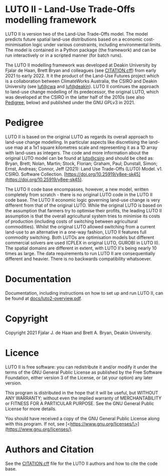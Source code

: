 LUTO II - Land-Use Trade-Offs modelling framework
=================================================

LUTO II is version two of the Land-Use Trade-Offs model. The model predicts future spatial land-use distributions based on a economic cost-minimisation logic under various constraints, including environmental limits. The model is contained in a Python package (the framework) and can be run interactively or in a scripted manner (for batch runs).

The LUTO II modelling framework was developed at Deakin University by Fjalar de Haan, Brett Bryan and colleagues (see [CITATION.cff](CITATION.cff)) from early 2021 to early 2022. It it the product of the Land-Use Futures project which is a collaboration between ClimateWorks Australia, the CSIRO and Deakin University (see [luf@cwa](https://www.climateworksaustralia.org/project/land-use-futures/) and [luf@deakin](https://www.planet-a.earth/other-projects-1/e6xzzv5emwd7p9fsd8pxyluv4840iz)). LUTO II continues the approach to land-use change modelling of its predecessor, the original LUTO, which was developed at the CSIRO in the latter half of the 2010s (see also [Pedigree](#pedigree), below) and published under the GNU GPLv3 in 2021.

# Pedigree #

LUTO II is based on the original LUTO as regards its overall approach to land-use change modelling. In particular aspects like discretising the land-use map at a 1x1 square kilometres scale and representing it as a 1D array with land-uses as integers. The code and more information about the original LUTO model can be found at [luto@csiro](https://data.csiro.au/collection/csiro:52376v1) and should be cited as: Bryan, Brett; Nolan, Martin; Stock, Florian; Graham, Paul; Dunstall, Simon; Ernst, Andreas; Connor, Jeff (2021): Land Use Trade-Offs (LUTO) Model. v1. CSIRO. Software Collection. [https://doi.org/10.25919/y8ee-sk45](https://doi.org/10.25919/y8ee-sk45).

The LUTO II code base encompasses, however, a new model, written completely from scratch - there is no original LUTO code in the LUTO II code base. The LUTO II economic logic governing land-use change is very different from that of the original LUTO. While the original LUTO is based on the assumption that farmers try to optimise their profits, the leading LUTO II assumption is that the overall agricultural system tries to minimise its costs of production (including costs of switching between agricultural commodities). Whilst the original LUTO allowed switching from a current land-use to an alternative in a one-way fashion, LUTO II features full commodity switching. Both LUTOs are optimisation models but different commercial solvers are used (CPLEX in original LUTO, GUROBI in LUTO II). The spatial domains are different in extent, with LUTO II's being nearly 10 times as large. The data requirements to run LUTO II are consequentially different and heavier. There is no backwards compatibility whatsoever.

# Documentation #
Documentation, including instructions on how to set up and run LUTO II, can be found at [docs/luto2-overview.pdf](docs/luto2-overview.pdf).

# Copyright #
Copyright 2021 Fjalar J. de Haan and Brett A. Bryan, Deakin University.

# Licence #
LUTO II is free software: you can redistribute it and/or modify it under the terms of the GNU General Public License as published by the Free Software Foundation, either version 3 of the License, or (at your option) any later version.

This program is distributed in the hope that it will be useful, but WITHOUT ANY WARRANTY; without even the implied warranty of MERCHANTABILITY or FITNESS FOR A PARTICULAR PURPOSE. See the GNU General Public License for more details.

You should have received a copy of the GNU General Public License along with this program. If not, see [\<https://www.gnu.org/licenses/\>](https://www.gnu.org/licenses/).

# Authors and Citation #
See the [CITATION.cff](CITATION.cff) file for the LUTO II authors and how to cite the code base.





